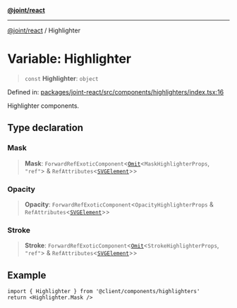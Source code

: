 [**@joint/react**](../README.md)

***

[@joint/react](../README.md) / Highlighter

# Variable: Highlighter

> `const` **Highlighter**: `object`

Defined in: [packages/joint-react/src/components/highlighters/index.tsx:16](https://github.com/samuelgja/joint/blob/9749094e6efe2db40c6881d5ffe1569d905db73f/packages/joint-react/src/components/highlighters/index.tsx#L16)

Highlighter components.

## Type declaration

### Mask

> **Mask**: `ForwardRefExoticComponent`\<[`Omit`](https://www.typescriptlang.org/docs/handbook/utility-types.html#omittype-keys)\<`MaskHighlighterProps`, `"ref"`\> & `RefAttributes`\<[`SVGElement`](https://developer.mozilla.org/docs/Web/API/SVGElement)\>\>

### Opacity

> **Opacity**: `ForwardRefExoticComponent`\<`OpacityHighlighterProps` & `RefAttributes`\<[`SVGElement`](https://developer.mozilla.org/docs/Web/API/SVGElement)\>\>

### Stroke

> **Stroke**: `ForwardRefExoticComponent`\<[`Omit`](https://www.typescriptlang.org/docs/handbook/utility-types.html#omittype-keys)\<`StrokeHighlighterProps`, `"ref"`\> & `RefAttributes`\<[`SVGElement`](https://developer.mozilla.org/docs/Web/API/SVGElement)\>\>

## Example

```tsx
import { Highlighter } from '@client/components/highlighters'
return <Highlighter.Mask />
```
